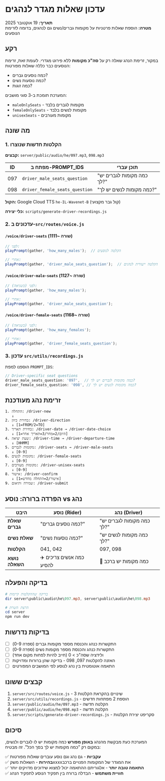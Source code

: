 # עדכון שאלות מגדר לנהגים
**תאריך:** 19 אוקטובר 2025  
**מטרה:** הוספת שאלות פרטניות על מקומות גברים/נשים גם לנהגים, בדומה לזרימת הנוסעים

## רקע
במקור, זרימת הנהג שאלה רק על **סה"כ מקומות** ללא פירוט מגדרי. לעומת זאת, זרימת הנוסעים כבר כללה שאלות מפורטות:
- כמה נוסעים גברים?
- כמה נוסעות נשים?
- כמה זוגות?

המערכת תומכת ב-3 סוגי מושבים:
- `maleOnlySeats` - מקומות לגברים בלבד
- `femaleOnlySeats` - מקומות לנשים בלבד  
- `unisexSeats` - מקומות מעורבים

## מה שונה

### 1. הקלטות חדשות שנוצרו
**קבצים:** `server/public/audio/he/097.mp3`, `098.mp3`

| ID  | מפתח ב-PROMPT_IDS              | תוכן עברי                         |
|-----|--------------------------------|----------------------------------|
| 097 | `driver_male_seats_question`   | "כמה מקומות לגברים יש לך?"      |
| 098 | `driver_female_seats_question` | "כמה מקומות לנשים יש לך?"       |

**הקול:** Google Cloud TTS `he-IL-Wavenet-B` (קול גבר מקצועי)

**כלי יצירה:** `scripts/generate-driver-recordings.js`

### 2. עדכונים ב-`src/routes/voice.js`

#### `/voice/driver-seats` (שורה ~1111)
```javascript
// לפני:
playPrompt(gather, 'how_many_males');  // הקלטה לנוסעים

// אחרי:
playPrompt(gather, 'driver_male_seats_question');  // הקלטה ייעודית לנהגים
```

#### `/voice/driver-male-seats` (שורה ~1127)
```javascript
// לפני (בשגיאה):
playPrompt(gather, 'how_many_males');

// אחרי:
playPrompt(gather, 'driver_male_seats_question');
```

#### `/voice/driver-female-seats` (שורה ~1168)
```javascript
// לפני (בשגיאה):
playPrompt(gather, 'how_many_females');

// אחרי:
playPrompt(gather, 'driver_female_seats_question');
```

### 3. עדכון `src/utils/recordings.js`
הוספנו למפת `PROMPT_IDS`:
```javascript
// Driver-specific seat questions
driver_male_seats_question: '097',  // כמה מקומות לגברים יש לך?
driver_female_seats_question: '098', // כמה מקומות לנשים יש לך?
```

## זרימת נהג מעודכנת

```
1. התחלה: /driver-new
   ↓
2. בחירת כיוון: /driver-direction
   ↓ [1=FROM/2=TO]
3. בחירת תאריך: /driver-date → /driver-date-choice
   ↓ [1=היום/2=מחר/3=תאריך אחר]
4. שעת יציאה: /driver-time → /driver-departure-time
   ↓ [HHMM]
5. מקומות לגברים: /driver-seats → /driver-male-seats
   ↓ [0-9]
6. מקומות לנשים: /driver-female-seats
   ↓ [0-9]
7. מקומות מעורבים: /driver-unisex-seats
   ↓ [0-9]
8. אישור: /driver-confirm
   ↓ [1=אישור/2=התחלה מחדש]
9. שמירה ותיאום: /driver-submit
```

## הפרדה ברורה: נוסע vs נהג

| היבט              | נוסע (Rider)             | נהג (Driver)                    |
|-------------------|--------------------------|---------------------------------|
| **שאלת גברים**    | "כמה נוסעים גברים?"      | "כמה מקומות לגברים יש לך?"     |
| **שאלת נשים**     | "כמה נוסעות נשים?"       | "כמה מקומות לנשים יש לך?"      |
| **הקלטות**        | 041, 042                 | 097, 098                        |
| **נושא השאלה**    | ✈️ כמה אנשים צריכים להסיע | 🚗 כמה מקומות יש ברכב           |

## בדיקה והפעלה
```powershell
# בדיקה שההקלטות קיימות
dir server\public\audio\he\097.mp3, server\public\audio\he\098.mp3

# הרצת השרת
cd server
npm run dev
```

## בדיקות נדרשות
- [ ] התקשרות כנהג והכנסת מספר מקומות גברים (ספרה 0-9)
- [ ] התקשרות כנהג והכנסת מספר מקומות נשים (ספרה 0-9)
- [ ] ולידציה שסה"כ > 0 (חייב להיות לפחות מקום אחד)
- [ ] האזנה להקלטות 097, 098 - בדיקה שהן ברורות ומדויקות
- [ ] התאמה אוטומטית בין נהג לנוסע לפי המושבים המפורטים

## קבצים ששונו
1. `server/src/routes/voice.js` - 3 שינויים בהקראת הקלטות
2. `server/src/utils/recordings.js` - הוספת 2 מפתחות חדשים
3. `server/public/audio/he/097.mp3` - הקלטה חדשה
4. `server/public/audio/he/098.mp3` - הקלטה חדשה
5. `server/scripts/generate-driver-recordings.js` - סקריפט יצירת הקלטות

## סיכום
המערכת כעת מבקשת מהנהג **באופן מפורש** כמה מקומות יש לו לגברים ולנשים, במקום רק "כמה מקומות יש לך בסך הכל". זה מבטיח:

✅ **עקביות** - גם נהג וגם נוסע עוברים שאלות מפורטות  
✅ **בהירות** - השאלות משקxxxxאת המגדר של המקומות הפנויים ברכב  
✅ **התאמה טובה יותר** - אלגוריתם ההתאמה יכול למצוא שידוכים מדויקים יותר  
✅ **חוויית משתמש** - הבדלה ברורה בין תפקיד הנוסע לתפקיד הנהג
